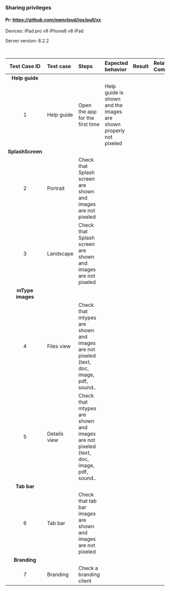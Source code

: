 ### Sharing privileges

#### Pr: https://github.com/owncloud/ios/pull/xx

Devices: iPad pro v9
         iPhone6 v8
         iPad

Server version: 8.2.2

<br>
 
Test Case ID | Test case     | Steps   | Expected behavior | Result | Related Comments
|:----:|:------------- |:-------------------|:-------------|:-------------:|:----------
**Help guide**|
1|Help guide| Open the app for the first time | Help guide is shown and the images are shown properly not pixeled|
**SplashScreen**|
2|Portrait| Check that Splash screen are shown and images are not pixeled|  | 
3|Landscape|  Check that Splash screen are shown and images are not pixeled|  | 
**mType images**|
4|Files view| Check that mtypes are shown and images are not pixeled (text, doc, image, pdf, sound..|  |
5|Details view| Check that mtypes are shown and images are not pixeled (text, doc, image, pdf, sound..|  |
**Tab bar**|
6|Tab bar| Check that tab bar images are shown and images are not pixeled |  |  
**Branding**|
7|Branding| Check a branding client |  |  